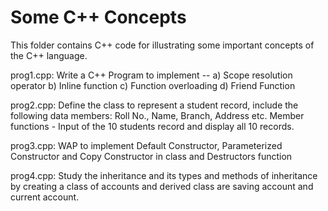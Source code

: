 Some C++ Concepts 
=======================

This folder contains C++ code for illustrating some important concepts of the C++ language.

prog1.cpp:
  Write a C++ Program to implement -- 
  a) Scope resolution operator
  b) Inline function 
  c) Function overloading
  d) Friend Function

prog2.cpp:
  Define the class to represent a student record, include the following data members:
  Roll No., Name, Branch, Address etc.
  Member functions - Input of the 10 students record and display all 10 records.

prog3.cpp:
  WAP to implement Default Constructor, Parameterized Constructor and 
  Copy Constructor in class and Destructors function

prog4.cpp:
  Study the inheritance and its types and methods of inheritance by creating a class of accounts and
  derived class are saving account and current account.
